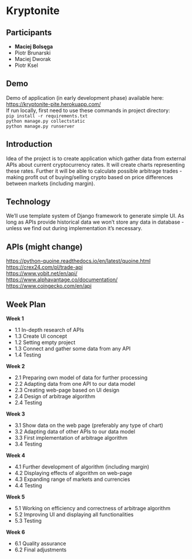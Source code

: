 # Kryptonite
## Participants 
 - **Maciej Bolsęga**
 - Piotr Brunarski
 - Maciej Dworak
 - Piotr Ksel

## Demo
Demo of application (in early development phase) available here: https://kryptonite-pite.herokuapp.com/ <br>
If run locally, first need to use these commands in project directory: <br>
`pip install -r requirements.txt` <br>
`python manage.py collectstatic` <br>
`python manage.py runserver` <br>

## Introduction
Idea of the project is to create application which gather data from external APIs about current cryptocurrency rates. It will create charts representing these rates. Further it will be able to calculate possible arbitrage trades - making profit out of buying/selling crypto based on price differences between markets (including margin).

## Technology
We’ll use template system of Django framework to generate simple UI. As long as APIs provide historical data we won’t store any data in database - unless we find out during implementation it’s necessary.

## APIs (might change)
https://python-quoine.readthedocs.io/en/latest/quoine.html <br> 
https://crex24.com/pl/trade-api <br>
https://www.yobit.net/en/api/ <br>
https://www.alphavantage.co/documentation/ <br>
https://www.coingecko.com/en/api <br>

## Week Plan
**Week 1**
- 1.1 In-depth research of APIs 
- 1.3 Create UI concept
- 1.2 Setting empty project
- 1.3 Connect and gather some data from any API
- 1.4 Testing

**Week 2**
- 2.1 Preparing own model of data for further processing
- 2.2 Adapting data from one API to our data model
- 2.3 Creating web-page based on UI design
- 2.4 Design of arbitrage algorithm
- 2.4 Testing

**Week 3**
- 3.1 Show data on the web page (preferably any type of chart)
- 3.2 Adapting data of other APIs to our data model
- 3.3 First implementation of arbitrage algorithm
- 3.4 Testing

**Week 4**
- 4.1 Further development of algorithm (including margin)
- 4.2 Displaying effects of algorithm on web-page
- 4.3 Expanding range of markets and currencies
- 4.4 Testing

**Week 5**
- 5.1 Working on efficiency and correctness of arbitrage algorithm
- 5.2 Improving UI and displaying all functionalities
- 5.3 Testing

**Week 6**
- 6.1 Quality assurance
- 6.2 Final adjustments
